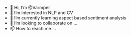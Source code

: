 - 👋 Hi, I’m @Varmper
- 👀 I’m interested in NLP and CV
- 🌱 I’m currently learning aspect based sentiment analysis
- 💞️ I’m looking to collaborate on ...
- 📫 How to reach me ...

<!---
Varmper/Varmper is a ✨ special ✨ repository because its `README.md` (this file) appears on your GitHub profile.
You can click the Preview link to take a look at your changes.
--->
